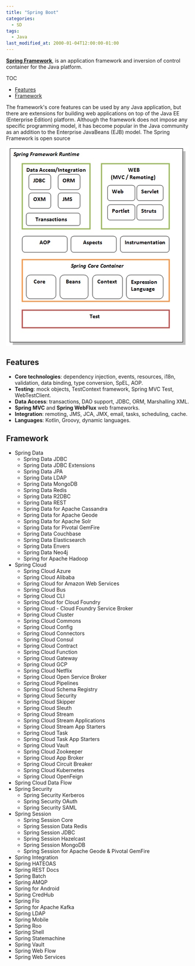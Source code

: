 ```yaml
---
title: "Spring Boot"
categories:
  - SD
tags:
  - Java
last_modified_at: 2000-01-04T12:00:00-01:00
---
```


**[Spring Framework](https://spring.io/)**, is an application framework and inversion of control container for the Java platform. 

TOC

- [Features](#features)
- [Framework](#framework)


The framework's core features can be used by any Java application, but there are extensions for building web applications on top of the Java EE (Enterprise Edition) platform. Although the framework does not impose any specific programming model, it has become popular in the Java community as an addition to the Enterprise JavaBeans (EJB) model. The Spring Framework is open source

![](/assets/images/posts/2000-01-04-Spring/1-spmodules.jpg)


## Features

- **Core technologies**: dependency injection, events, resources, i18n, validation, data binding, type conversion, SpEL, AOP.
- **Testing**: mock objects, TestContext framework, Spring MVC Test, WebTestClient.
- **Data Access**: transactions, DAO support, JDBC, ORM, Marshalling XML.
- **Spring MVC** and **Spring WebFlux** web frameworks.
- **Integration**: remoting, JMS, JCA, JMX, email, tasks, scheduling, cache.
- **Languages**: Kotlin, Groovy, dynamic languages.


## Framework

- Spring Data
  - Spring Data JDBC
  - Spring Data JDBC Extensions
  - Spring Data JPA
  - Spring Data LDAP
  - Spring Data MongoDB
  - Spring Data Redis
  - Spring Data R2DBC
  - Spring Data REST
  - Spring Data for Apache Cassandra
  - Spring Data for Apache Geode
  - Spring Data for Apache Solr
  - Spring Data for Pivotal GemFire
  - Spring Data Couchbase
  - Spring Data Elasticsearch
  - Spring Data Envers
  - Spring Data Neo4j
  - Spring for Apache Hadoop
- Spring Cloud
  - Spring Cloud Azure
  - Spring Cloud Alibaba
  - Spring Cloud for Amazon Web Services
  - Spring Cloud Bus
  - Spring Cloud CLI
  - Spring Cloud for Cloud Foundry
  - Spring Cloud - Cloud Foundry Service Broker
  - Spring Cloud Cluster
  - Spring Cloud Commons
  - Spring Cloud Config
  - Spring Cloud Connectors
  - Spring Cloud Consul
  - Spring Cloud Contract
  - Spring Cloud Function
  - Spring Cloud Gateway
  - Spring Cloud GCP
  - Spring Cloud Netflix
  - Spring Cloud Open Service Broker
  - Spring Cloud Pipelines
  - Spring Cloud Schema Registry
  - Spring Cloud Security
  - Spring Cloud Skipper
  - Spring Cloud Sleuth
  - Spring Cloud Stream
  - Spring Cloud Stream Applications
  - Spring Cloud Stream App Starters
  - Spring Cloud Task
  - Spring Cloud Task App Starters
  - Spring Cloud Vault
  - Spring Cloud Zookeeper
  - Spring Cloud App Broker
  - Spring Cloud Circuit Breaker
  - Spring Cloud Kubernetes
  - Spring Cloud OpenFeign
- Spring Cloud Data Flow
- Spring Security
  - Spring Security Kerberos
  - Spring Security OAuth
  - Spring Security SAML
- Spring Session
  - Spring Session Core
  - Spring Session Data Redis
  - Spring Session JDBC
  - Spring Session Hazelcast
  - Spring Session MongoDB
  - Spring Session for Apache Geode & Pivotal GemFire
- Spring Integration
- Spring HATEOAS
- Spring REST Docs
- Spring Batch
- Spring AMQP
- Spring for Android
- Spring CredHub
- Spring Flo
- Spring for Apache Kafka
- Spring LDAP
- Spring Mobile
- Spring Roo
- Spring Shell
- Spring Statemachine
- Spring Vault
- Spring Web Flow
- Spring Web Services

